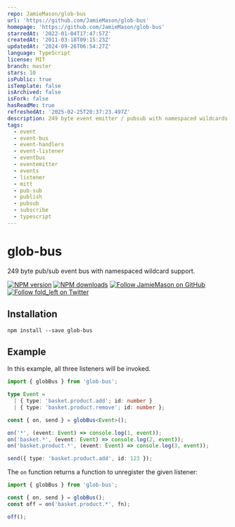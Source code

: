 ```yaml
---
repo: JamieMason/glob-bus
url: 'https://github.com/JamieMason/glob-bus'
homepage: 'https://github.com/JamieMason/glob-bus'
starredAt: '2022-01-04T17:47:57Z'
createdAt: '2011-03-18T09:15:23Z'
updatedAt: '2024-09-26T06:54:27Z'
language: TypeScript
license: MIT
branch: master
stars: 10
isPublic: true
isTemplate: false
isArchived: false
isFork: false
hasReadMe: true
refreshedAt: '2025-02-25T20:37:23.497Z'
description: 249 byte event emitter / pubsub with namespaced wildcards.
tags:
  - event
  - event-bus
  - event-handlers
  - event-listener
  - eventbus
  - eventemitter
  - events
  - listener
  - mitt
  - pub-sub
  - publish
  - pubsub
  - subscribe
  - typescript
---
```


# glob-bus

249 byte pub/sub event bus with namespaced wildcard support.

[![NPM version](http://img.shields.io/npm/v/glob-bus.svg?style=flat-square)](https://www.npmjs.com/package/glob-bus)
[![NPM downloads](http://img.shields.io/npm/dm/glob-bus.svg?style=flat-square)](https://www.npmjs.com/package/glob-bus)
[![Follow JamieMason on GitHub](https://img.shields.io/github/followers/JamieMason.svg?style=social&label=Follow)](https://github.com/JamieMason)
[![Follow fold_left on Twitter](https://img.shields.io/twitter/follow/fold_left.svg?style=social&label=Follow)](https://twitter.com/fold_left)

## Installation

```
npm install --save glob-bus
```

## Example

In this example, all three listeners will be invoked.

```ts
import { globBus } from 'glob-bus';

type Event =
  | { type: 'basket.product.add'; id: number }
  | { type: 'basket.product.remove'; id: number };

const { on, send } = globBus<Event>();

on('*', (event: Event) => console.log(1, event));
on('basket.*', (event: Event) => console.log(2, event));
on('basket.product.*', (event: Event) => console.log(3, event));

send({ type: 'basket.product.add', id: 123 });
```

The `on` function returns a function to unregister the given listener:

```ts
import { globBus } from 'glob-bus';

const { on, send } = globBus();
const off = on('basket.product.*', fn);

off();
```
